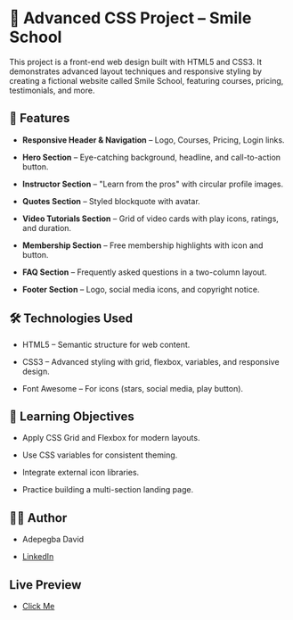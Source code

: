 # 🎨 Advanced CSS Project – Smile School

This project is a front-end web design built with HTML5 and CSS3.
It demonstrates advanced layout techniques and responsive styling by creating a fictional website called Smile School, featuring courses, pricing, testimonials, and more.

## 📌 Features

- **Responsive Header & Navigation** – Logo, Courses, Pricing, Login links.

- **Hero Section** – Eye-catching background, headline, and call-to-action button.

- **Instructor Section** – "Learn from the pros" with circular profile images.

- **Quotes Section** – Styled blockquote with avatar.

- **Video Tutorials Section** – Grid of video cards with play icons, ratings, and duration.

- **Membership Section** – Free membership highlights with icon and button.

- **FAQ Section** – Frequently asked questions in a two-column layout.

- **Footer Section** – Logo, social media icons, and copyright notice.

## 🛠️ Technologies Used

- HTML5 – Semantic structure for web content.

- CSS3 – Advanced styling with grid, flexbox, variables, and responsive design.

- Font Awesome – For icons (stars, social media, play button).

## 🎯 Learning Objectives

- Apply CSS Grid and Flexbox for modern layouts.

- Use CSS variables for consistent theming.

- Integrate external icon libraries.

- Practice building a multi-section landing page.

## 👨‍💻 Author

- Adepegba David

- <a href="https://www.linkedin.com/in/adepegbadavid1">LinkedIn</a>

## Live Preview

- <a href="https://adepegba1.github.io/alx_html_css/css_advanced/index.html" target="_blank">Click Me</a>
